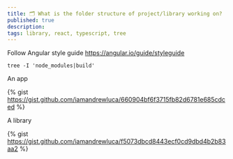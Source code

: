 ```yaml
---
title: 🗂️ What is the folder structure of project/library working on?
published: true
description:
tags: library, react, typescript, tree
---
```


Follow Angular style guide https://angular.io/guide/styleguide

```
tree -I 'node_modules|build'
```

An app

{% gist https://gist.github.com/iamandrewluca/660904bf6f3715fb82d6781e685cdced %}

A library

{% gist https://gist.github.com/iamandrewluca/f5073dbcd8443ecf0cd9dbd4b2b83aa2 %}

